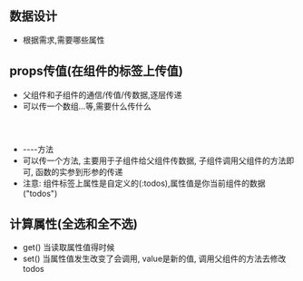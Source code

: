 ## 数据设计
* 根据需求,需要哪些属性

## props传值(在组件的标签上传值)
* 父组件和子组件的通信/传值/传数据,逐层传递
* 可以传一个数组...等,需要什么传什么
* <Header :addTodo="addTodo"></Header> ----方法
* 可以传一个方法, 主要用于子组件给父组件传数据, 子组件调用父组件的方法即可, 函数的实参到形参的传递
* 注意:
  <List :todos="todos"></List>
  组件标签上属性是自定义的(:todos),属性值是你当前组件的数据("todos")

## 计算属性(全选和全不选)
* get()  当读取属性值得时候
* set()  当属性值发生改变了会调用, value是新的值, 调用父组件的方法去修改todos